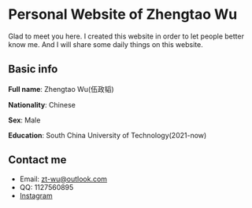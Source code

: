 # Personal Website of Zhengtao Wu

Glad to meet you here. I created this website in order to let people better know me. And I will share some daily things on this website.

## Basic info

  **Full name**: Zhengtao Wu(伍政韬)
  
  **Nationality**: Chinese
  
  **Sex**: Male
  
  **Education**: South China University of Technology(2021-now)

## Contact me

  * Email: zt-wu@outlook.com
  * QQ: 1127560895
  * [Instagram](www.baidu.com)
